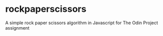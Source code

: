 # rockpaperscissors
A simple rock paper scissors algorithm in Javascript for The Odin Project assignment

